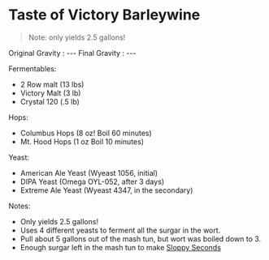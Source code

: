 Taste of Victory Barleywine
===

> Note: only yields 2.5 gallons!

Original Gravity : ---
Final Gravity : ---

Fermentables:

* 2 Row malt (13 lbs)
* Victory Malt (3 lb)
* Crystal 120 (.5 lb)


Hops:

* Columbus Hops (8 oz! Boil 60 minutes)
* Mt. Hood Hops (1 oz Boil 10 minutes)

Yeast:

* American Ale Yeast (Wyeast 1056, initial)
* DIPA Yeast (Omega OYL-052, after 3 days)
* Extreme Ale Yeast (Wyeast 4347, in the secondary)


Notes:

  * Only yields 2.5 gallons!
  * Uses 4 different yeasts to ferment all the surgar in the wort.
  * Pull about 5 gallons out of the mash tun, but wort was boiled down to 3.
  * Enough surgar left in the mash tun to make [Sloppy Seconds](http://dropdownmenu.github.io/areseanandkiernanbrewing)
